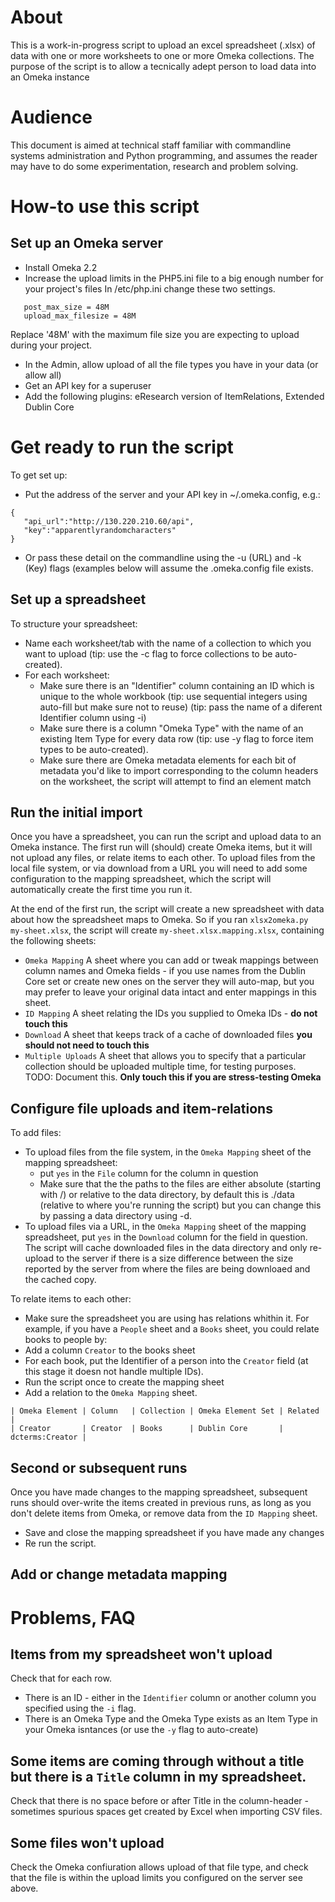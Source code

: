 # About

This is a work-in-progress script to upload an excel spreadsheet (.xlsx) of data with one or more worksheets to one or more Omeka collections. The purpose of the script is to allow a tecnically adept person to load data into an Omeka instance 

# Audience

This document is aimed at technical staff familiar with commandline systems administration and Python programming, and assumes the reader may have to do some experimentation, research and problem solving.

# How-to use this script
## Set up an Omeka server

* Install Omeka 2.2
* Increase the upload limits in the PHP5.ini file to a big enough number for your project's files
  In /etc/php.ini change these two settings.
```  
   post_max_size = 48M
   upload_max_filesize = 48M
```
  Replace '48M' with the maximum file size you are expecting to upload during your project.

* In the Admin, allow upload of all the file types you have in your data (or allow all)
* Get an API key for a superuser
* Add the following plugins: eResearch version of ItemRelations, Extended Dublin Core


# Get ready to run the script
To get set up:
* Put the address of the server and your API key in ~/.omeka.config, e.g.:
```
{
   "api_url":"http://130.220.210.60/api",
   "key":"apparentlyrandomcharacters"
}
```

* Or pass these detail on the commandline using the -u (URL) and -k (Key) flags (examples below will assume the .omeka.config file exists.

## Set up a spreadsheet

To structure your spreadsheet:
* Name each worksheet/tab with the name of a collection to which you want to upload (tip: use the -c flag to force collections to be auto-created).
* For each worksheet:
  * Make sure there is an "Identifier" column containing an ID which is unique to the whole workbook (tip: use sequential integers using auto-fill but make sure not to reuse) (tip: pass the name of a diferent Identifier column using -i)
  * Make sure there is a column "Omeka Type" with the name of an existing Item Type for every data row (tip: use -y flag to force item types to be auto-created).
  * Make sure there are Omeka metadata elements for each bit of metadata you'd like to import corresponding to the column headers on the worksheet, the script will attempt to find an element match



## Run the initial import

Once you have a spreadsheet, you can run the script and upload data to an Omeka instance. The first run will (should) create Omeka items, but it will not upload any files, or relate items to each other. To upload files from the local file system, or via download from a URL you will need to add some configuration to the mapping spreadsheet, which the script will automatically create the first time you run it.

At the end of the first run, the script will create a new spreadsheet with data about how the spreadsheet maps to Omeka. So if you ran `xlsx2omeka.py my-sheet.xlsx`, the script will create `my-sheet.xlsx.mapping.xlsx`, containing the following sheets:
* `Omeka Mapping` A sheet where you can add or tweak mappings between column names and Omeka fields - if you use names from the Dublin Core set or create new ones on the server they will auto-map, but you may prefer to leave your original data intact and enter mappings in this sheet.
*  `ID Mapping` A sheet relating the IDs you supplied to Omeka IDs - **do not touch this**
*  `Download` A sheet that keeps track of a cache of downloaded files **you should not need to touch this**
*  `Multiple Uploads` A sheet that allows you to specify that a particular collection should be uploaded multiple time, for testing purposes. TODO: Document this. **Only touch this if you are stress-testing Omeka**

## Configure file uploads and item-relations

To add files:
* To upload files from the file system, in the `Omeka Mapping` sheet of the mapping spreadsheet:
  * put `yes` in the `File` column for the column in question
  * Make sure that the the paths to the files are either absolute (starting with /) or relative to the data directory, by default this is ./data (relative to where you're running the script) but you can change this by passing a data directory using -d.
* To upload files via a URL, in the `Omeka Mapping` sheet of the mapping spreadsheet, put `yes` in the `Download` column for the field in question.
  The script will cache downloaded files in the data directory and only re-upload to the server if there is a size difference between the size reported by the server from where the files are being downloaed and the cached copy.

To relate items to each other:
*   Make sure the spreadsheet you are using has relations whithin it.
  For example, if you have a `People` sheet and a `Books` sheet, you could relate books to people by:
  * Add a column `Creator` to the books sheet
  * For each book, put the Identifier of a person into the `Creator` field (at this stage it doesn not handle multiple IDs).
  * Run the script once to create the mapping sheet
  * Add a relation to the `Omeka Mapping` sheet.
 ```
| Omeka Element | Column   | Collection | Omeka Element Set | Related         |
| Creator       | Creator  | Books      | Dublin Core       | dcterms:Creator |
```
## Second or subsequent runs
Once you have made changes to the mapping spreadsheet, subsequent runs should over-write the items created in previous runs, as long as you don't delete items from Omeka, or remove data from the `ID Mapping` sheet.

* Save and close the mapping spreadsheet if you have made any changes
* Re run the script.

## Add or change metadata mapping


# Problems, FAQ

## Items from my spreadsheet won't upload

Check that for each row.
* There is an ID - either in the `Identifier` column or another column you specified using the `-i` flag.
* There is an Omeka Type and the Omeka Type exists as an Item Type in your Omeka isntances (or use the `-y` flag to auto-create)

## Some items are coming through without a title but there is a `Title` column in my spreadsheet.
Check that there is no space before or after Title in the column-header - sometimes spurious spaces get created by Excel when importing CSV files.

## Some files won't upload

Check the Omeka confiuration allows upload of that file type, and check that the file is within the upload limits you configured on the server see above.



